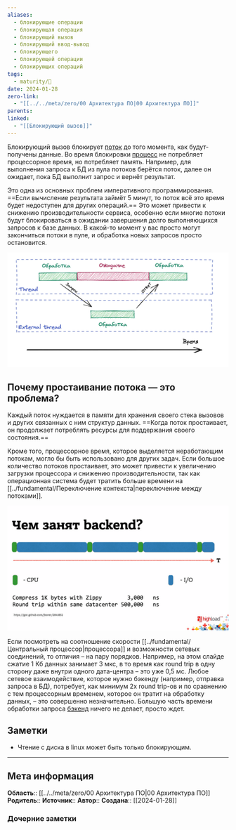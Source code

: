 ```yaml
---
aliases:
  - блокирующие операции
  - блокирующая операция
  - блокирующий вызов
  - блокирующий ввод-вывод
  - блокирующего
  - блокирующей операции
  - блокирующих операций
tags:
  - maturity/🌱
date: 2024-01-28
zero-link:
  - "[[../../meta/zero/00 Архитектура ПО|00 Архитектура ПО]]"
parents: 
linked:
  - "[[Блокирующий вызов]]"
---
```

Блокирующий вызов блокирует [поток](../fundamental/Поток%20процесса%20ОС.md) до того момента, как будут-получены данные. Во время блокировки [процесс](../fundamental/Процесс%20ОС.md) не потребляет процессорное время, но потребляет память. Например, для выполнения запроса к БД из пула потоков берётся поток, далее он ожидает, пока БД выполнит запрос и вернёт результат.

Это одна из основных проблем императивного программирования. ==Если вычисление результата займёт 5 минут, то поток всё это время будет недоступен для других операций.== Это может привести к снижению производительности сервиса, особенно если многие потоки будут блокироваться в ожидании завершения долго выполняющихся запросов к базе данных. В какой-то момент у вас просто могут закончиться потоки в пуле, и обработка новых запросов просто остановится.

![](../../meta/files/images/Pasted%20image%2020240319200211.png)

## Почему простаивание потока — это проблема?
Каждый поток нуждается в памяти для хранения своего стека вызовов и других связанных с ним структур данных. ==Когда поток простаивает, он продолжает потреблять ресурсы для поддержания своего состояния.==

Кроме того, процессорное время, которое выделяется неработающим потокам, могло бы быть использовано для других задач. Если большое количество потоков простаивает, это может привести к увеличению загрузки процессора и снижению производительности, так как операционная система будет тратить больше времени на [[../fundamental/Переключение контекста|переключение между потоками]].

![](../../meta/files/images/Pasted%20image%2020240413205842.png)

Если посмотреть на соотношение скорости [[../fundamental/Центральный процессор|процессора]] и возможности сетевых соединений, то отличия – на пару порядков. Например, на этом слайде сжатие 1 Кб данных занимает 3 мкс, в то время как round trip в одну сторону даже внутри одного дата-центра – это уже 0,5 мс. Любое сетевое взаимодействие, которое нужно бэкенду (например, отправка запроса в БД), потребует, как минимум 2х round trip-ов и по сравнению с тем процессорным временем, которое он тратит на обработку данных, – это совершенно незначительно. Большую часть времени обработки запроса [бэкенд](Бэкенд.md) ничего не делает, просто ждет.
## Заметки
- Чтение с диска в linux может быть только блокирующим.
***
## Мета информация
**Область**:: [[../../meta/zero/00 Архитектура ПО|00 Архитектура ПО]]
**Родитель**:: 
**Источник**:: 
**Автор**:: 
**Создана**:: [[2024-01-28]]
### Дочерние заметки
<!-- QueryToSerialize: LIST FROM [[]] WHERE contains(Родитель, this.file.link) or contains(parents, this.file.link) -->